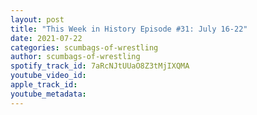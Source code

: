 ```yaml
---
layout: post
title: "This Week in History Episode #31: July 16-22"
date: 2021-07-22
categories: scumbags-of-wrestling
author: scumbags-of-wrestling
spotify_track_id: 7aRcNJtUUaO8Z3tMjIXQMA
youtube_video_id: 
apple_track_id: 
youtube_metadata: 
---
```

